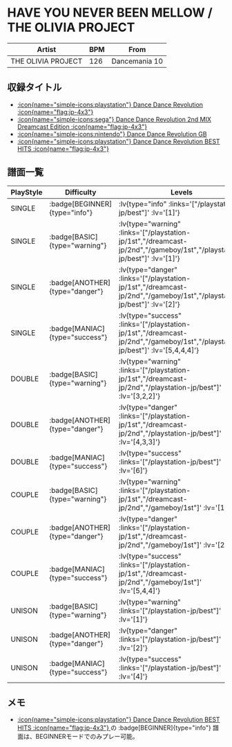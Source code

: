 # HAVE YOU NEVER BEEN MELLOW / THE OLIVIA PROJECT

|Artist|BPM|From|
|------|---|----|
|THE OLIVIA PROJECT|126|Dancemania 10|

## 収録タイトル

- [ :icon{name="simple-icons:playstation"} Dance Dance Revolution :icon{name="flag:jp-4x3"} ](/playstation-jp/1st)
- [ :icon{name="simple-icons:sega"} Dance Dance Revolution 2nd MIX Dreamcast Edition :icon{name="flag:jp-4x3"} ](/dreamcast-jp/2nd)
- [ :icon{name="simple-icons:nintendo"} Dance Dance Revolution GB](/gameboy/1st)
- [ :icon{name="simple-icons:playstation"} Dance Dance Revolution BEST HITS :icon{name="flag:jp-4x3"} ](/playstation-jp/best)

## 譜面一覧

|PlayStyle|Difficulty|Levels|Notes|Movie|
|---------|----------|------|-----|-----|
|SINGLE| :badge[BEGINNER]{type="info"} | :lv{type="info" :links='["/playstation-jp/best"]' :lv='[1]'} |52/0||
|SINGLE| :badge[BASIC]{type="warning"} | :lv{type="warning" :links='["/playstation-jp/1st","/dreamcast-jp/2nd","/gameboy/1st","/playstation-jp/best"]' :lv='[1]'} |68/0||
|SINGLE| :badge[ANOTHER]{type="danger"} | :lv{type="danger" :links='["/playstation-jp/1st","/dreamcast-jp/2nd","/gameboy/1st","/playstation-jp/best"]' :lv='[2]'} |118/0||
|SINGLE| :badge[MANIAC]{type="success"} | :lv{type="success" :links='["/playstation-jp/1st","/dreamcast-jp/2nd","/gameboy/1st","/playstation-jp/best"]' :lv='[5,4,4,4]'} |171/0||
|DOUBLE| :badge[BASIC]{type="warning"} | :lv{type="warning" :links='["/playstation-jp/1st","/dreamcast-jp/2nd","/playstation-jp/best"]' :lv='[3,2,2]'} |95/0||
|DOUBLE| :badge[ANOTHER]{type="danger"} | :lv{type="danger" :links='["/playstation-jp/1st","/dreamcast-jp/2nd","/playstation-jp/best"]' :lv='[4,3,3]'} |145/0||
|DOUBLE| :badge[MANIAC]{type="success"} | :lv{type="success" :links='["/playstation-jp/best"]' :lv='[6]'} |132/0||
|COUPLE| :badge[BASIC]{type="warning"} | :lv{type="warning" :links='["/playstation-jp/1st","/dreamcast-jp/2nd","/gameboy/1st"]' :lv='[1]'} |||
|COUPLE| :badge[ANOTHER]{type="danger"} | :lv{type="danger" :links='["/playstation-jp/1st","/dreamcast-jp/2nd","/gameboy/1st"]' :lv='[2]'} |||
|COUPLE| :badge[MANIAC]{type="success"} | :lv{type="success" :links='["/playstation-jp/1st","/dreamcast-jp/2nd","/gameboy/1st"]' :lv='[5,4,4]'} |||
|UNISON| :badge[BASIC]{type="warning"} | :lv{type="warning" :links='["/playstation-jp/best"]' :lv='[1]'} |||
|UNISON| :badge[ANOTHER]{type="danger"} | :lv{type="danger" :links='["/playstation-jp/best"]' :lv='[2]'} |||
|UNISON| :badge[MANIAC]{type="success"} | :lv{type="success" :links='["/playstation-jp/best"]' :lv='[4]'} |||

## メモ

- [ :icon{name="simple-icons:playstation"} Dance Dance Revolution BEST HITS :icon{name="flag:jp-4x3"} ](/playstation-jp/best)の :badge[BEGINNER]{type="info"} 譜面は、BEGINNERモードでのみプレー可能。

